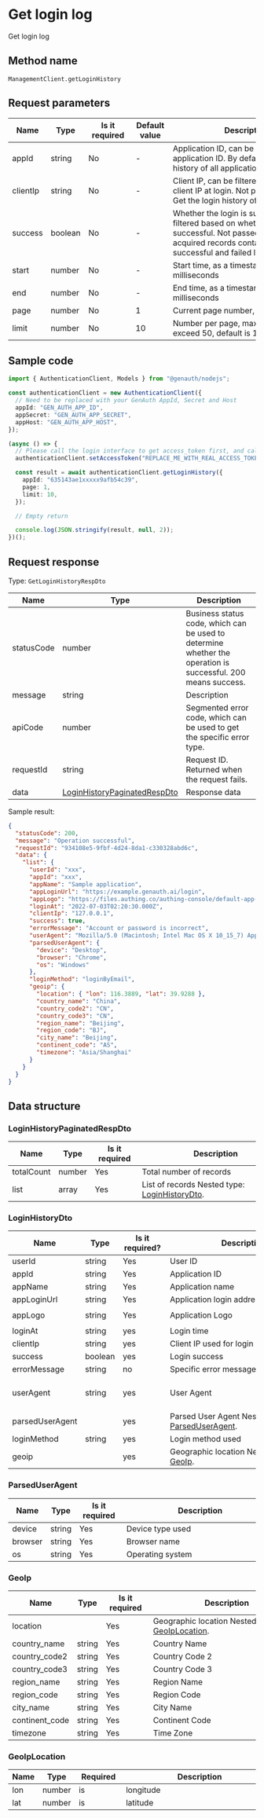 # Get login log

<!--
Warning ⚠️:
Do not modify this document directly,
https://github.com/Authing/authing-docs-factory
Use this project to generate
-->

<LastUpdated />

Get login log

## Method name

`ManagementClient.getLoginHistory`

## Request parameters

| Name     | Type    | <div style="width:80px">Is it required</div> | <div style="width:60px">Default value</div> | <div style="width:300px">Description</div>                                                                                                                                               | <div style="width:200px">Sample value</div> |
| -------- | ------- | -------------------------------------------- | ------------------------------------------- | ---------------------------------------------------------------------------------------------------------------------------------------------------------------------------------------- | ------------------------------------------- |
| appId    | string  | No                                           | -                                           | Application ID, can be filtered by application ID. By default, the login history of all applications is not passed.                                                                      | `5f6265c67fxxxxae64ec516e`                  |
| clientIp | string  | No                                           | -                                           | Client IP, can be filtered based on the client IP at login. Not passed by default. Get the login history of all login IPs.                                                               | `127.0.0.1`                                 |
| success  | boolean | No                                           | -                                           | Whether the login is successful, can be filtered based on whether the login is successful. Not passed by default. The acquired records contain both successful and failed login history. | `true`                                      |
| start    | number  | No                                           | -                                           | Start time, as a timestamp in milliseconds                                                                                                                                               | `1660828100000`                             |
| end      | number  | No                                           | -                                           | End time, as a timestamp in milliseconds                                                                                                                                                 | `1660828100000`                             |
| page     | number  | No                                           | 1                                           | Current page number, starting from 1                                                                                                                                                     | `1`                                         |
| limit    | number  | No                                           | 10                                          | Number per page, maximum cannot exceed 50, default is 10                                                                                                                                 | `10`                                        |

## Sample code

```ts
import { AuthenticationClient, Models } from "@genauth/nodejs";

const authenticationClient = new AuthenticationClient({
  // Need to be replaced with your GenAuth AppId, Secret and Host
  appId: "GEN_AUTH_APP_ID",
  appSecret: "GEN_AUTH_APP_SECRET",
  appHost: "GEN_AUTH_APP_HOST",
});

(async () => {
  // Please call the login interface to get access_token first, and call the setAccessToken method to set access_token
  authenticationClient.setAccessToken("REPLACE_ME_WITH_REAL_ACCESS_TOKEN");

  const result = await authenticationClient.getLoginHistory({
    appId: "635143ae1xxxxx9afb54c39",
    page: 1,
    limit: 10,
  });

  // Empty return

  console.log(JSON.stringify(result, null, 2));
})();
```

## Request response

Type: `GetLoginHistoryRespDto`

| Name       | Type                                                                     | Description                                                                                                  |
| ---------- | ------------------------------------------------------------------------ | ------------------------------------------------------------------------------------------------------------ |
| statusCode | number                                                                   | Business status code, which can be used to determine whether the operation is successful. 200 means success. |
| message    | string                                                                   | Description                                                                                                  |
| apiCode    | number                                                                   | Segmented error code, which can be used to get the specific error type.                                      |
| requestId  | string                                                                   | Request ID. Returned when the request fails.                                                                 |
| data       | <a href="#LoginHistoryPaginatedRespDto">LoginHistoryPaginatedRespDto</a> | Response data                                                                                                |

Sample result:

```json
{
  "statusCode": 200,
  "message": "Operation successful",
  "requestId": "934108e5-9fbf-4d24-8da1-c330328abd6c",
  "data": {
    "list": {
      "userId": "xxx",
      "appId": "xxx",
      "appName": "Sample application",
      "appLoginUrl": "https://example.genauth.ai/login",
      "appLogo": "https://files.authing.co/authing-console/default-app-logo.png",
      "loginAt": "2022-07-03T02:20:30.000Z",
      "clientIp": "127.0.0.1",
      "success": true,
      "errorMessage": "Account or password is incorrect",
      "userAgent": "Mozilla/5.0 (Macintosh; Intel Mac OS X 10_15_7) AppleWebKit/537.36 (KHTML, like Gecko) Chrome/104.0.0.0 Safari/537.36",
      "parsedUserAgent": {
        "device": "Desktop",
        "browser": "Chrome",
        "os": "Windows"
      },
      "loginMethod": "loginByEmail",
      "geoip": {
        "location": { "lon": 116.3889, "lat": 39.9288 },
        "country_name": "China",
        "country_code2": "CN",
        "country_code3": "CN",
        "region_name": "Beijing",
        "region_code": "BJ",
        "city_name": "Beijing",
        "continent_code": "AS",
        "timezone": "Asia/Shanghai"
      }
    }
  }
}
```

## Data structure

### <a id="LoginHistoryPaginatedRespDto"></a> LoginHistoryPaginatedRespDto

| Name       | Type   | <div style="width:80px">Is it required</div> | <div style="width:300px">Description</div>                                   | <div style="width:200px">Sample value</div> |
| ---------- | ------ | -------------------------------------------- | ---------------------------------------------------------------------------- | ------------------------------------------- |
| totalCount | number | Yes                                          | Total number of records                                                      |                                             |
| list       | array  | Yes                                          | List of records Nested type: <a href="#LoginHistoryDto">LoginHistoryDto</a>. |                                             |

### <a id="LoginHistoryDto"></a> LoginHistoryDto

| Name            | Type    | <div style="width:80px">Is it required?</div> | <div style="width:300px">Description</div>                                     | <div style="width:200px">Sample value</div>                                                                             |
| --------------- | ------- | --------------------------------------------- | ------------------------------------------------------------------------------ | ----------------------------------------------------------------------------------------------------------------------- |
| userId          | string  | Yes                                           | User ID                                                                        | `xxx`                                                                                                                   |
| appId           | string  | Yes                                           | Application ID                                                                 | `xxx`                                                                                                                   |
| appName         | string  | Yes                                           | Application name                                                               | `Sample application`                                                                                                    |
| appLoginUrl     | string  | Yes                                           | Application login address                                                      | `https://example.genauth.ai/login`                                                                                      |
| appLogo         | string  | Yes                                           | Application Logo                                                               | `https://files.authing.co/authing-console/default-app-logo.png`                                                         |
| loginAt         | string  | yes                                           | Login time                                                                     | `2022-07-03T02:20:30.000Z`                                                                                              |
| clientIp        | string  | yes                                           | Client IP used for login                                                       | `127.0.0.1`                                                                                                             |
| success         | boolean | yes                                           | Login success                                                                  | `true`                                                                                                                  |
| errorMessage    | string  | no                                            | Specific error message when login fails                                        | `Incorrect account or password`                                                                                         |
| userAgent       | string  | yes                                           | User Agent                                                                     | `Mozilla/5.0 (Macintosh; Intel Mac OS X 10_15_7) AppleWebKit/537.36 (KHTML, like Gecko) Chrome/104.0.0.0 Safari/537.36` |
| parsedUserAgent |         | yes                                           | Parsed User Agent Nested type: <a href="#ParsedUserAgent">ParsedUserAgent</a>. |                                                                                                                         |
| loginMethod     | string  | yes                                           | Login method used                                                              | `loginByEmail`                                                                                                          |
| geoip           |         | yes                                           | Geographic location Nested type: <a href="#GeoIp">GeoIp</a>.                   |                                                                                                                         |

### <a id="ParsedUserAgent"></a> ParsedUserAgent

| Name    | Type   | <div style="width:80px">Is it required</div> | <div style="width:300px">Description</div> | <div style="width:300px">Description</div>h:200px">Sample value</div> |
| ------- | ------ | -------------------------------------------- | ------------------------------------------ | --------------------------------------------------------------------- |
| device  | string | Yes                                          | Device type used                           | `Desktop`                                                             |
| browser | string | Yes                                          | Browser name                               | `Chrome`                                                              |
| os      | string | Yes                                          | Operating system                           | `Windows`                                                             |

### <a id="GeoIp"></a> GeoIp

| Name           | Type   | <div style="width:80px">Is it required</div> | <div style="width:300px">Description</div>                                   | <div style="width:200px">Sample value</div> |
| -------------- | ------ | -------------------------------------------- | ---------------------------------------------------------------------------- | ------------------------------------------- |
| location       |        | Yes                                          | Geographic location Nested type: <a href="#GeoIpLocation">GeoIpLocation</a>. |                                             |
| country_name   | string | Yes                                          | Country Name                                                                 | `China`                                     |
| country_code2  | string | Yes                                          | Country Code 2                                                               | `CN`                                        |
| country_code3  | string | Yes                                          | Country Code 3                                                               | `CN`                                        |
| region_name    | string | Yes                                          | Region Name                                                                  | `Beijing`                                   |
| region_code    | string | Yes                                          | Region Code                                                                  | `BJ`                                        |
| city_name      | string | Yes                                          | City Name                                                                    | `Beijing`                                   |
| continent_code | string | Yes                                          | Continent Code                                                               | `AS`                                        |
| timezone       | string | Yes                                          | Time Zone                                                                    | `Asia/Shanghai`                             |

### <a id="GeoIpLocation"></a> GeoIpLocation

| Name | Type   | <div style="width:80px">Required</div> | <div style="width:300px">Description</div> | <div style="width:200px">Sample Value</div> |
| ---- | ------ | -------------------------------------- | ------------------------------------------ | ------------------------------------------- |
| lon  | number | is                                     | longitude                                  | `116.3889`                                  |
| lat  | number | is                                     | latitude                                   | `39.9288`                                   |
